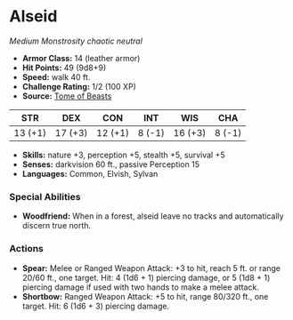 # Alseid

*Medium* *Monstrosity* *chaotic neutral*

- **Armor Class:** 14 (leather armor)
- **Hit Points:** 49 (9d8+9)
- **Speed:** walk 40 ft.
- **Challenge Rating:** 1/2 (100 XP)
- **Source:** [Tome of Beasts](https://koboldpress.com/kpstore/product/tome-of-beasts-for-5th-edition-print/)

| STR | DEX | CON | INT | WIS | CHA |
| --- | --- | --- | --- | --- | --- |
| 13 (+1) | 17 (+3) | 12 (+1) | 8 (-1) | 16 (+3) | 8 (-1) |

- **Skills:** nature +3, perception +5, stealth +5, survival +5
- **Senses:** darkvision 60 ft., passive Perception 15
- **Languages:** Common, Elvish, Sylvan
### Special Abilities
- **Woodfriend:** When in a forest, alseid leave no tracks and automatically discern true north.
### Actions
- **Spear:** Melee or Ranged Weapon Attack: +3 to hit, reach 5 ft. or range 20/60 ft., one target. Hit: 4 (1d6 + 1) piercing damage, or 5 (1d8 + 1) piercing damage if used with two hands to make a melee attack.
- **Shortbow:** Ranged Weapon Attack: +5 to hit, range 80/320 ft., one target. Hit: 6 (1d6 + 3) piercing damage.
